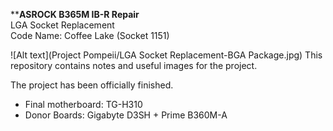 ****ASROCK B365M IB-R Repair** <br />
LGA Socket Replacement <br />
Code Name: Coffee Lake (Socket 1151)

![Alt text](Project Pompeii/LGA Socket Replacement-BGA Package.jpg)
This repository contains notes and useful images for the project. 

The project has been officially finished.
- Final motherboard: TG-H310 
- Donor Boards: Gigabyte D3SH + Prime B360M-A

